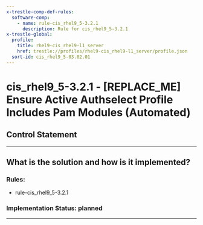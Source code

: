 ```yaml
---
x-trestle-comp-def-rules:
  software-comp:
    - name: rule-cis_rhel9_5-3.2.1
      description: Rule for cis_rhel9_5-3.2.1
x-trestle-global:
  profile:
    title: rhel9-cis_rhel9-l1_server
    href: trestle://profiles/rhel9-cis_rhel9-l1_server/profile.json
  sort-id: cis_rhel9_5-03.02.01
---
```


# cis_rhel9_5-3.2.1 - \[REPLACE_ME\] Ensure Active Authselect Profile Includes Pam Modules (Automated)

## Control Statement

______________________________________________________________________

## What is the solution and how is it implemented?

<!-- For implementation status enter one of: implemented, partial, planned, alternative, not-applicable -->

<!-- Note that the list of rules under ### Rules: is read-only and changes will not be captured after assembly to JSON -->

<!-- Add control implementation description here for control: cis_rhel9_5-3.2.1 -->

### Rules:

  - rule-cis_rhel9_5-3.2.1

### Implementation Status: planned

______________________________________________________________________
